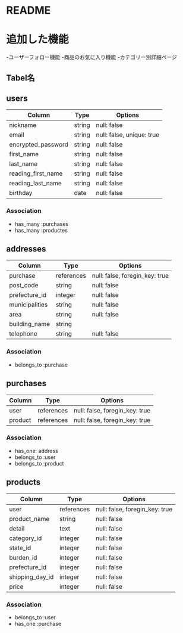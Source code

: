 # README

# 追加した機能
-ユーザーフォロー機能
-商品のお気に入り機能
-カテゴリー別詳細ページ


## Tabel名

## users
|Column             |Type       |Options                        |
|-------------------|-----------|-------------------------------|
|nickname           |string     |null: false                    |
|email              |string     |null: false, unique: true      |
|encrypted_password |string     |null: false                    |
|first_name         |string     |null: false                    |
|last_name          |string     |null: false                    |
|reading_first_name |string     |null: false                    |
|reading_last_name  |string     |null: false                    |
|birthday           |date       |null: false                    |

### Association
- has_many :purchases
- has_many :productes

## addresses
|Column             |Type       |Options                        |
|-------------------|-----------|-------------------------------|
|purchase           |references |null: false, foregin_key: true |
|post_code          |string     |null: false                    |
|prefecture_id      |integer    |null: false                    |
|municipalities     |string     |null: false                    |
|area               |string     |null: false                    |
|building_name      |string     |                               |
|telephone          |string     |null: false                    |

### Association
- belongs_to :purchase

## purchases
|Column             |Type       |Options                        |
|-------------------|-----------|-------------------------------|
|user               |references |null: false, foregin_key: true |
|product            |references |null: false, foregin_key: true |

### Association
- has_one: address
- belongs_to :user
- belongs_to :product

## products
|Column             |Type       |Options                        |
|-------------------|-----------|-------------------------------|
|user               |references |null: false, foregin_key: true |
|product_name       |string     |null: false                    |
|detail             |text       |null: false                    |
|category_id        |integer    |null: false                    |
|state_id           |integer    |null: false                    |
|burden_id          |integer    |null: false                    |
|prefecture_id      |integer    |null: false                    | 
|shipping_day_id    |integer    |null: false                    |
|price              |integer    |null: false                    |

### Association
- belongs_to :user
- has_one :purchase

